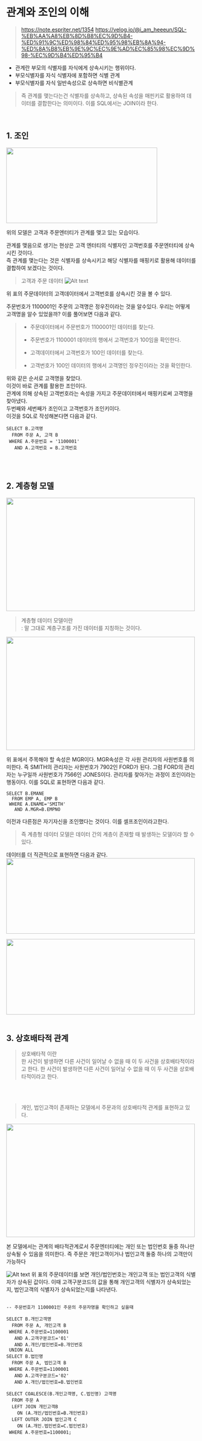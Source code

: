 # 관계와 조인의 이해
>https://note.espriter.net/1354
>https://velog.io/@i_am_heeeun/SQL-%EB%AA%A8%EB%8D%B8%EC%9D%B4-%ED%91%9C%ED%98%84%ED%95%98%EB%8A%94-%ED%8A%B8%EB%9E%9C%EC%9E%AD%EC%85%98%EC%9D%98-%EC%9D%B4%ED%95%B4

* 관계란 부모의 식별자를 자식에게 상속시키는 행위이다. 
* 부모식별자를 자식 식별자에 포함하면 식별 관계
* 부모식별자를 자식 일반속성으로 상속하면 비식별관계

> 즉 관계를 맺는다는건 식별자를 상속하고, 상속된 속성을 매핀키로 활용하여 데이터를 결합한다는 의미이다.
이를 SQL에서는 JOIN이라 한다.

<BR>

## 1. 조인

<img src='../img/2. 데이터 모델과 SQL/data4_3.jpg' width='400' height='200'>

위의 모델은 고객과 주문엔터티가 관계를 맺고 있는 모습이다.

관계를 맺음으로 생기는 현상은 고객 엔터티의 식별자인 고객번호를 주문엔터티에 상속시킨 것이다. <BR> 즉 관계를 맺는다는 것은 식별자를 상속시키고 해당 식별자를 매핑키로 활용해 데이터를 결합하여 보겠다는 것이다.

> 고객과 주문 데이터
![Alt text](image-19.png)

위 표의 주문데이터의 고객데이터에서 고객번호를 상속시킨 것을 볼 수 있다.

주문번호가 1100001인 주문의 고객명은 정우진이라는 것을 알수있다. 우리는 어떻게 고객명을 알수 있었을까? 이를 풀어보면 다음과 같다.

> * 주문데이터에서 주문번호가 1100001인 데이터를 찾는다.
>
> * 주문번호가 1100001 데이터의 행에서 고객번호가 100임을 확인한다.
>
>* 고객데이터에서 고객번호가 100인 데이터를 찾는다.
>
>* 고객번호가 100인 데이터의 행에서 고객명인 정우진이라는 것을 확인한다.

위와 같은 순서로 고객명을 찾았다. <BR>
이것이 바로 관계를 활용한 조인이다.<BR>
관계에 의해 상속된 고객번호라는 속성을 가지고 주문데이터에서 매핑키로써 고객명을 찾아냈다.<BR> 두번째와 세번째가 조인이고 고객번호가 조인키이다.<BR> 이것을 SQL로 작성해본다면 다음과 같다.

```
SELECT B.고객명
  FROM 주문 A, 고객 B
 WHERE A.주문번호 = '1100001'
   AND A.고객번호 = B.고객번호
```

<BR>
<BR>

## 2. 계층형 모델

<img src='../img/2. 데이터 모델과 SQL/data4_4.jpg' width='500' height='300'>

> 계층형 데이터 모델이란 <BR>
: 말 그대로 계층구조를 가진 데이터를 지칭하는 것이다.

<img src='../img/2. 데이터 모델과 SQL/data4_5.jpg' width='500' height='300'>

위 표에서 주목해야 할 속성은 MGR이다. MGR속성은 각 사원 관리자의 사원번호를 의미한다. 즉 SMITH의 관리자는 사원번호가 7902인 FORD가 된다. 그럼 FORD의 관리자는 누구일까 사원번호가 7566인 JONES이다. 관리자를 찾아가는 과정이 조인이라는 행동이다. 이를 SQL로 표현하면 다음과 같다.

```
SELECT B.EMANE
  FROM EMP A, EMP B
 WHERE A.ENAME='SMITH'
   AND A.MGR=B.EMPNO
```

이전과 다른점은 자기자신을 조인했다는 것이다. 이를 셀프조인이라고한다.

> 즉 계층형 데이터 모델은 데이터 간의 계층이 존재할 때 발생하는 모델이라 할 수 있다.


데이터를 더 직관적으로 표현하면 다음과 같다.
<img src='../img/2. 데이터 모델과 SQL/data4_6.jpg' width='500' height='200'>

<img src='../img/2. 데이터 모델과 SQL/data4_7.jpg' width='500' height='200'>

<BR>
<BR>

## 3. 상호배타적 관계

>상호배타적 이란  <BR>
>한 사건이 발생하면 다른 사건이 일어날 수 없을 때 이 두 사건을 상호배타적이라고 한다. 한 사건이 발생하면 다른 사건이 일어날 수 없을 때 이 두 사건을 상호배타적이라고 한다.

<BR>
<BR>

>개인, 법인고객이 존재하는 모델에서 주문과의 상호배타적 관계를 표현하고 있다.
<img src='../img/2. 데이터 모델과 SQL/data4_8.jpg' width='500' height='300'>

본 모델에서는 관계의 배타적관계로서 주문엔터티에는 개인 또는 법인번호 둘중 하나만 상속될 수 있음을 의미한다. 즉 주문은 개인고객이거나 법인고객 둘중 하나의 고객만이 가능하다

![Alt text](image-20.png)
위 표의 주문데이터를 보면 개인/법인번호는 개인고객 또는 법인고객의 식별자가 상속된 값이다. 이때 고객구분코드의 값을 통해 개인고객의 식별자가 상속되었는지, 법인고객의 식별자가 상속되었는지를 나타낸다.

```

-- 주문번호가 1100001인 주문의 주문자명을 확인하고 싶을때

SELECT B.개인고객명
  FROM 주문 A, 개인고객 B
 WHERE A.주문번호=1100001
   AND A.고객구분코드='01'
   AND A.개인/법인번호=B.개인번호
 UNION ALL
SELECT B.법인명
  FROM 주문 A, 법인고객 B
 WHERE A.주문번호=1100001
   AND A.고객구분코드='02'
   AND A.개인/법인번호=B.법인번호

SELECT COALESCE(B.개인고객명, C.법인명) 고객명
  FROM 주문 A 
  LEFT JOIN 개인고객B
    ON (A.개인/법인번호=B.개인번호)
  LEFT OUTER JOIN 법인고객 C
    ON (A.개인.법인번호=C.법인번호)
 WHERE A.주문번호=1100001;


```
